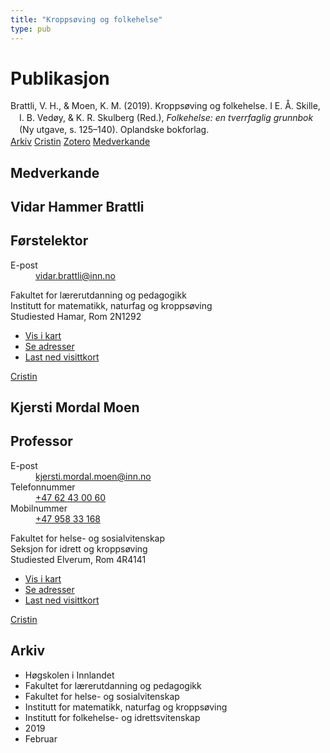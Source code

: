 ```yaml
---
title: "Kroppsøving og folkehelse"
type: pub
---
```

<h1>Publikasjon</h1>
<article id="csl-bib-container-2VZ4G2UR" class="csl-bib-container">
  <div class="csl-bib-body" style="line-height: 1.35; padding-left: 1em; text-indent:-1em;">
  <div class="csl-entry">Brattli, V. H., &amp; Moen, K. M. (2019). Kropps&#xF8;ving og folkehelse. I E. &#xC5;. Skille, I. B. Ved&#xF8;y, &amp; K. R. Skulberg (Red.), <i>Folkehelse: en tverrfaglig grunnbok</i> (Ny utgave, s. 125&#x2013;140). Oplandske bokforlag.</div>
</div>
  <div class="csl-bib-buttons">
    <a href="#taxonomy-article-2VZ4G2UR" class="csl-bib-button">Arkiv</a>
    <a href="https://app.cristin.no/results/show.jsf?id=1679542" alt="Cristin URL" class="csl-bib-button">Cristin</a>
    <a href="http://zotero.org/groups/5022929/items/2VZ4G2UR" alt="Zotero URL" class="csl-bib-button">Zotero</a>
    <a href="#contributors-article-2VZ4G2UR" class="csl-bib-button">Medverkande</a>
  </div>
  <div id="csl-bib-meta-container-2VZ4G2UR"></div>
</article>
<div id="csl-bib-meta-2VZ4G2UR" class="csl-bib-meta">
  <article id="contributors-article-2VZ4G2UR" class="contributors-article">
    <h1>Medverkande</h1>
    <div class="personas">
<div class="vrtx-hinn-person-card">
<div class="photo">
<i class="lar la-user-circle missing-person"></i>
</div>
<div class="info">
<hgroup><h1>Vidar Hammer Brattli</h1>
<h2>Førstelektor</h2>
</hgroup><dl>
<dt>E-post</dt>
<dd>
<a href="mailto:vidar.brattli@inn.no">vidar.brattli@inn.no</a>
</dd>
</dl>
<p>
Fakultet for lærerutdanning og pedagogikk<br>
Institutt for matematikk, naturfag og kroppsøving<br>
Studiested Hamar,
Rom 2N1292
</p>
<ul class="vrtx-hinn-links">
<li><a href="https://www.google.com/maps?q=60.79677,11.07358">Vis i kart</a></li>
<li><a href="https://www.inn.no/finn-en-ansatt/vidar-brattli.html#vrtx-hinn-addresses">Se adresser</a></li>
<li><a href="https://www.inn.no/finn-en-ansatt/vidar-brattli.html?vrtx=vcf">Last ned visittkort</a></li>
</ul>
</div>
</div>
<a href="https://app.cristin.no/persons/show.jsf?id=327492" alt="Cristin URL" class="personas-cristin">Cristin</a>
</div> <div class="personas">
<div class="vrtx-hinn-person-card">
<div class="photo">
<i class="lar la-user-circle missing-person"></i>
</div>
<div class="info">
<hgroup><h1>Kjersti Mordal Moen</h1>
<h2>Professor</h2>
</hgroup><dl>
<dt>E-post</dt>
<dd>
<a href="mailto:kjersti.mordal.moen@inn.no">kjersti.mordal.moen@inn.no</a>
</dd>
<dt>Telefonnummer</dt>
<dd><a href="tel:+4762430060">
+47 62 43 00 60
</a></dd>
<dt>Mobilnummer</dt>
<dd><a href="tel:+4795833168">
+47 958 33 168
</a></dd>
</dl>
<p>
Fakultet for helse- og sosialvitenskap<br>
Seksjon for idrett og kroppsøving<br>
Studiested Elverum,
Rom 4R4141
</p>
<ul class="vrtx-hinn-links">
<li><a href="https://www.google.com/maps?q=60.88156,11.53723">Vis i kart</a></li>
<li><a href="https://www.inn.no/finn-en-ansatt/kjersti-mordal-moen.html#vrtx-hinn-addresses">Se adresser</a></li>
<li><a href="https://www.inn.no/finn-en-ansatt/kjersti-mordal-moen.html?vrtx=vcf">Last ned visittkort</a></li>
</ul>
</div>
</div>
<a href="https://app.cristin.no/persons/show.jsf?id=53554" alt="Cristin URL" class="personas-cristin">Cristin</a>
</div>
  </article>
  <article id="taxonomy-article-2VZ4G2UR" class="taxonomy-article">
    <h1>Arkiv</h1>
    <ul>
      <li>Høgskolen i Innlandet</li>
      <li>Fakultet for lærerutdanning og pedagogikk</li>
      <li>Fakultet for helse- og sosialvitenskap</li>
      <li>Institutt for matematikk, naturfag og kroppsøving</li>
      <li>Institutt for folkehelse- og idrettsvitenskap</li>
      <li>2019</li>
      <li>Februar</li>
    </ul>
  </article>
</div>
